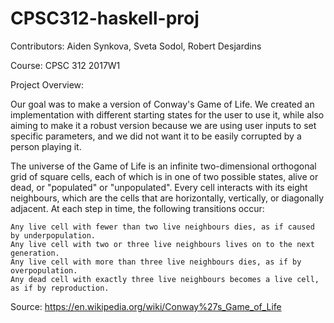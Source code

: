 # CPSC312-haskell-proj
Contributors: Aiden Synkova, Sveta Sodol, Robert Desjardins
</p>Course: CPSC 312 2017W1

</p>Project Overview:
</p>Our goal was to make a version of Conway's Game of Life. We created an implementation with different starting states for the user to use it, while also aiming to make it a robust version because we are using user inputs to set specific parameters, and we did not want it to be easily corrupted by a person playing it.

</p>The universe of the Game of Life is an infinite two-dimensional orthogonal grid of square cells, each of which is in one of two possible states, alive or dead, or "populated" or "unpopulated". Every cell interacts with its eight neighbours, which are the cells that are horizontally, vertically, or diagonally adjacent. At each step in time, the following transitions occur:

    Any live cell with fewer than two live neighbours dies, as if caused by underpopulation.
    Any live cell with two or three live neighbours lives on to the next generation.
    Any live cell with more than three live neighbours dies, as if by overpopulation.
    Any dead cell with exactly three live neighbours becomes a live cell, as if by reproduction.

Source: https://en.wikipedia.org/wiki/Conway%27s_Game_of_Life 
